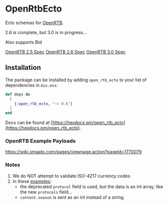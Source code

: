 # OpenRtbEcto

Ecto schemas for [OpenRTB](https://www.iab.com/guidelines/real-time-bidding-rtb-project/).

2.6 is complete, but 3.0 is in progress...

Also supports Bid

[OpenRTB 2.5 Spec](https://www.iab.com/wp-content/uploads/2016/03/OpenRTB-API-Specification-Version-2-5-FINAL.pdf)
[OpenRTB 2.6 Spec](https://iabtechlab.com/wp-content/uploads/2022/04/OpenRTB-2-6_FINAL.pdf)
[OpenRTB 3.0 Spec](https://github.com/InteractiveAdvertisingBureau/openrtb/blob/master/OpenRTB%20v3.0%20FINAL.md)

## Installation

The package can be installed by adding `open_rtb_ecto` to your list of dependencies in `mix.exs`:

```elixir
def deps do
  [
    {:open_rtb_ecto, "~> 0.6"}
  ]
end
```

Docs can be found at [https://hexdocs.pm/open_rtb_ecto](https://hexdocs.pm/open_rtb_ecto).

### OpenRTB Example Payloads

https://wiki.smaato.com/pages/viewpage.action?pageId=1770079

### Notes

1. We do NOT attempt to validate ISO-4217 currency codes
1. In these [examples](https://github.com/openrtb/examples/tree/master/spotxchange):
   - the deprecated `protocol` field is used, but the data is an int array, like the new `protocols` field...
   - `content.season` is sent as an int instead of a string
